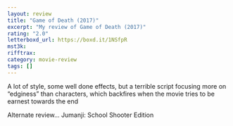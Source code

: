 ```yaml
---
layout: review
title: "Game of Death (2017)"
excerpt: "My review of Game of Death (2017)"
rating: "2.0"
letterboxd_url: https://boxd.it/1NSfpR
mst3k:
rifftrax:
category: movie-review
tags: []
---
```


A lot of style, some well done effects, but a terrible script focusing more on “edginess” than characters, which backfires when the movie tries to be earnest towards the end

Alternate review... Jumanji: School Shooter Edition

